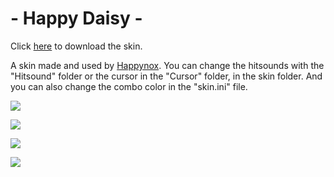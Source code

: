 # - Happy Daisy -

Click [here](https://mega.nz/file/PoZz1LgJ#BR-T2KO-eZJrPQvyufHheY7NZ-aReRs_QTM1UX6DAs4) to download the skin.

A skin made and used by [Happynox](https://osu.ppy.sh/users/15101580). You can change the hitsounds with the "Hitsound" folder or the cursor in the "Cursor" folder, in the skin folder. And you can also change the combo color in the "skin.ini" file.

![](https://i.imgur.com/KJFtN2c.png)

![](https://i.imgur.com/YeCFbQC.png)

![](https://i.imgur.com/iZ0d5sE.png)

![](https://i.imgur.com/ZPmWEHB.png)
